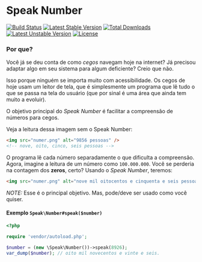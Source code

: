 # Speak Number

[![Build Status](https://travis-ci.org/malukenho/speaknumber.svg?branch=master)](https://travis-ci.org/malukenho/speaknumber)
[![Latest Stable Version](https://poser.pugx.org/malukenho/speaknumber/v/stable.png)](https://packagist.org/packages/malukenho/speaknumber) [![Total Downloads](https://poser.pugx.org/malukenho/speaknumber/downloads.png)](https://packagist.org/packages/malukenho/speaknumber) [![Latest Unstable Version](https://poser.pugx.org/malukenho/speaknumber/v/unstable.png)](https://packagist.org/packages/malukenho/speaknumber) [![License](https://poser.pugx.org/malukenho/speaknumber/license.png)](https://packagist.org/packages/malukenho/speaknumber)

### Por que?

Você já se deu conta de como *cegos* navegam hoje na internet? Já precisou adaptar algo em seu sistema para algum deficiente?
Creio que não.

Isso porque ninguém se importa muito com acessibilidade. Os cegos de hoje usam um leitor de tela, que é simplesmente um programa que lê tudo o que se passa na tela do usuário (que por sinal é uma área que ainda tem muito a evoluir).

O objetivo principal do *Speak Number* é facilitar a compreensão de números para cegos.

Veja a leitura dessa imagem sem o Speak Number:

```HTML
<img src="numer.png" alt="9856 pessoas" />
<!-- nove, oito, cinco, seis pessoas -->
```

O programa lê cada número separadamente o que dificulta a compreensão. Agora, imagine a leitura de um número como `100.000.000`. Você se perderia na contagem dos **zeros**, certo? Usando o *Speak Number*, teremos:

```HTML
<img src="numer.png" alt="nove mil oitocentos e cinquenta e seis pessoas" />
```

*NOTE:* Esse é o principal objetivo. Mas, pode/deve ser usado como você quiser.

#### Exemplo `Speak\Number#speak($number)`

```PHP
<?php

require 'vendor/autoload.php';

$number = (new \Speak\Number())->speak(8926);
var_dump($number); // oito mil novecentos e vinte e seis.
```

